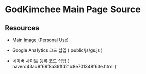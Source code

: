 # GodKimchee Main Page Source

## Resources


* [Main Image (Personal Use) ](https://pngroyale.com/download-free-wonder-day-among-us-png/)

* Google Analytics 코드 삽입 ( public/js/gs.js )
* 네이버 사이트 등록 코드 삽입 ( naverd43ac9f69f8a39ffd21b8e701348f63e.html )

